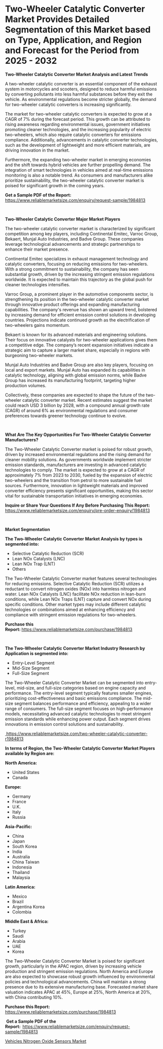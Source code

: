 <p><h1>Two-Wheeler Catalytic Converter Market Provides Detailed Segmentation of this Market based on Type, Application, and Region and Forecast for the Period from 2025 - 2032</h1></p><p><strong>Two-Wheeler Catalytic Converter Market Analysis and Latest Trends</strong></p>
<p><p>A two-wheeler catalytic converter is an essential component of the exhaust system in motorcycles and scooters, designed to reduce harmful emissions by converting pollutants into less harmful substances before they exit the vehicle. As environmental regulations become stricter globally, the demand for two-wheeler catalytic converters is increasing significantly. </p><p>The market for two-wheeler catalytic converters is expected to grow at a CAGR of 7% during the forecast period. This growth can be attributed to rising awareness regarding environmental issues, government initiatives promoting cleaner technologies, and the increasing popularity of electric two-wheelers, which also require catalytic converters for emissions compliance. Additionally, advancements in catalytic converter technologies, such as the development of lightweight and more efficient materials, are driving innovation in the market.</p><p>Furthermore, the expanding two-wheeler market in emerging economies and the shift towards hybrid vehicles are further propelling demand. The integration of smart technologies in vehicles aimed at real-time emissions monitoring is also a notable trend. As consumers and manufacturers alike prioritize sustainability, the two-wheeler catalytic converter market is poised for significant growth in the coming years.</p></p>
<p><strong>Get a Sample PDF of the Report:&nbsp;</strong> <a href="https://www.reliablemarketsize.com/enquiry/request-sample/1984813?utm_campaign=2625&utm_medium=2&utm_source=Github&utm_content=ia&utm_term=31032025&utm_id=two-wheeler-catalytic-converter">https://www.reliablemarketsize.com/enquiry/request-sample/1984813</a></p>
<p>&nbsp;</p>
<p><strong>Two-Wheeler Catalytic Converter Major Market Players</strong></p>
<p><p>The two-wheeler catalytic converter market is characterized by significant competition among key players, including Continental Emitec, Varroc Group, Bekaert, Munjal Auto Industries, and Badve Group. These companies leverage technological advancements and strategic partnerships to enhance their market presence.</p><p>Continental Emitec specializes in exhaust management technology and catalytic converters, focusing on reducing emissions for two-wheelers. With a strong commitment to sustainability, the company has seen substantial growth, driven by the increasing stringent emission regulations worldwide. It is expected to maintain this trajectory as the global push for cleaner technologies intensifies.</p><p>Varroc Group, a prominent player in the automotive components sector, is strengthening its position in the two-wheeler catalytic converter market through innovative product offerings and expanding manufacturing capabilities. The company's revenue has shown an upward trend, bolstered by increasing demand for efficient emission control solutions in developing countries. Projections indicate continued growth as the electrification of two-wheelers gains momentum.</p><p>Bekaert is known for its advanced materials and engineering solutions. Their focus on innovative catalysts for two-wheeler applications gives them a competitive edge. The company’s recent expansion initiatives indicate a strategic aim to capture a larger market share, especially in regions with burgeoning two-wheeler markets. </p><p>Munjal Auto Industries and Badve Group are also key players, focusing on local and export markets. Munjal Auto has expanded its capabilities in catalytic technology, aligning with global emission norms, while Badve Group has increased its manufacturing footprint, targeting higher production volumes.</p><p>Collectively, these companies are expected to shape the future of the two-wheeler catalytic converter market. Recent estimates suggest the market could reach USD 3 billion by 2028, with a compound annual growth rate (CAGR) of around 6% as environmental regulations and consumer preferences towards greener technology continue to evolve.</p></p>
<p>&nbsp;</p>
<p><strong>What Are The Key Opportunities For Two-Wheeler Catalytic Converter Manufacturers?</strong></p>
<p><p>The Two-Wheeler Catalytic Converter market is poised for robust growth, driven by increased environmental regulations and the rising demand for cleaner mobility solutions. As governments worldwide implement stricter emission standards, manufacturers are investing in advanced catalytic technologies to comply. The market is expected to grow at a CAGR of approximately 7% from 2023 to 2030, fueled by the expansion of electric two-wheelers and the transition from petrol to more sustainable fuel sources. Furthermore, innovation in lightweight materials and improved converter efficiency presents significant opportunities, making this sector vital for sustainable transportation initiatives in emerging economies.</p></p>
<p><strong>Inquire or Share Your Questions If Any Before Purchasing This Report:</strong> <a href="https://www.reliablemarketsize.com/enquiry/pre-order-enquiry/1984813?utm_campaign=2625&utm_medium=2&utm_source=Github&utm_content=ia&utm_term=31032025&utm_id=two-wheeler-catalytic-converter">https://www.reliablemarketsize.com/enquiry/pre-order-enquiry/1984813</a></p>
<p>&nbsp;</p>
<p><strong>Market Segmentation</strong></p>
<p><strong>The Two-Wheeler Catalytic Converter Market Analysis by types is segmented into:</strong></p>
<p><ul><li>Selective Catalytic Reduction (SCR)</li><li>Lean NOx Catalysts (LNC)</li><li>Lean NOx Trap (LNT)</li><li>Others</li></ul></p>
<p><p>The Two-Wheeler Catalytic Converter market features several technologies for reducing emissions. Selective Catalytic Reduction (SCR) utilizes a reductant to convert nitrogen oxides (NOx) into harmless nitrogen and water. Lean NOx Catalysts (LNC) facilitate NOx reduction in lean-burn conditions, while Lean NOx Traps (LNT) capture and convert NOx during specific conditions. Other market types may include different catalytic technologies or combinations aimed at enhancing efficiency and compliance with stringent emission regulations for two-wheelers.</p></p>
<p><strong>Purchase this Report:&nbsp;</strong><a href="https://www.reliablemarketsize.com/purchase/1984813?utm_campaign=2625&utm_medium=2&utm_source=Github&utm_content=ia&utm_term=31032025&utm_id=two-wheeler-catalytic-converter">https://www.reliablemarketsize.com/purchase/1984813</a></p>
<p>&nbsp;</p>
<p><strong>The Two-Wheeler Catalytic Converter Market Industry Research by Application is segmented into:</strong></p>
<p><ul><li>Entry-Level Segment</li><li>Mid-Size Segment</li><li>Full-Size Segment</li></ul></p>
<p><p>The Two-Wheeler Catalytic Converter Market can be segmented into entry-level, mid-size, and full-size categories based on engine capacity and performance. The entry-level segment typically features smaller engines, prioritizing cost-effectiveness and basic emissions compliance. The mid-size segment balances performance and efficiency, appealing to a wider range of consumers. The full-size segment focuses on high-performance models, necessitating advanced catalytic technologies to meet stringent emission standards while enhancing power output. Each segment drives innovations in emission control solutions and sustainability.</p></p>
<p><a href="https://www.reliablemarketsize.com/two-wheeler-catalytic-converter-r1984813?utm_campaign=2625&utm_medium=2&utm_source=Github&utm_content=ia&utm_term=31032025&utm_id=two-wheeler-catalytic-converter">&nbsp;https://www.reliablemarketsize.com/two-wheeler-catalytic-converter-r1984813</a></p>
<p><strong>In terms of Region, the Two-Wheeler Catalytic Converter Market Players available by Region are:</strong></p>
<p>
    <p> <strong> North America: </strong>
        <ul>
            <li>United States</li>
            <li>Canada</li>
        </ul>
        </p> 
    <p> <strong> Europe: </strong>
        <ul>
            <li>Germany</li>
            <li>France</li>
            <li>U.K.</li>
            <li>Italy</li>
            <li>Russia</li>
        </ul>
        </p> 
    <p> <strong> Asia-Pacific: </strong>
        <ul>
            <li>China</li>
            <li>Japan</li>
            <li>South Korea</li>
            <li>India</li>
            <li>Australia</li>
            <li>China Taiwan</li>
            <li>Indonesia</li>
            <li>Thailand</li>
            <li>Malaysia</li>
        </ul>
        </p> 
    <p> <strong> Latin America: </strong>
        <ul>
            <li>Mexico</li>
            <li>Brazil</li>
            <li>Argentina Korea</li>
            <li>Colombia</li>
        </ul>
        </p> 
    <p> <strong> Middle East & Africa: </strong>
        <ul>
            <li>Turkey</li>
            <li>Saudi</li>
            <li>Arabia</li>
            <li>UAE</li>
            <li>Korea</li>
        </ul>
    </p>
    </p>
<p><p>The Two-Wheeler Catalytic Converter Market is poised for significant growth, particularly in the APAC region, driven by increasing vehicle production and stringent emission regulations. North America and Europe are also expected to showcase robust growth influenced by environmental policies and technological advancements. China will maintain a strong presence due to its extensive manufacturing base. Forecasted market share valuation indicates APAC at 45%, Europe at 25%, North America at 20%, with China contributing 10%.</p></p>
<p><strong>Purchase this Report: </strong><a href="https://www.reliablemarketsize.com/purchase/1984813?utm_campaign=2625&utm_medium=2&utm_source=Github&utm_content=ia&utm_term=31032025&utm_id=two-wheeler-catalytic-converter">https://www.reliablemarketsize.com/purchase/1984813</a></p>
<p>&nbsp;<strong>Get a Sample PDF of the Report:&nbsp;&nbsp;</strong><a href="https://www.reliablemarketsize.com/enquiry/request-sample/1984813?utm_campaign=2625&utm_medium=2&utm_source=Github&utm_content=ia&utm_term=31032025&utm_id=two-wheeler-catalytic-converter">https://www.reliablemarketsize.com/enquiry/request-sample/1984813</a></p>
<p><strong></strong></p>
<p><p><a href="https://github.com/hillsmyung726/Market-Research-Report-List-1/blob/main/vehicles-nitrogen-oxide-sensors-market.md?utm_campaign=2625&utm_medium=2&utm_source=Github&utm_content=ia&utm_term=31032025&utm_id=two-wheeler-catalytic-converter">Vehicles Nitrogen Oxide Sensors Market</a></p></p>